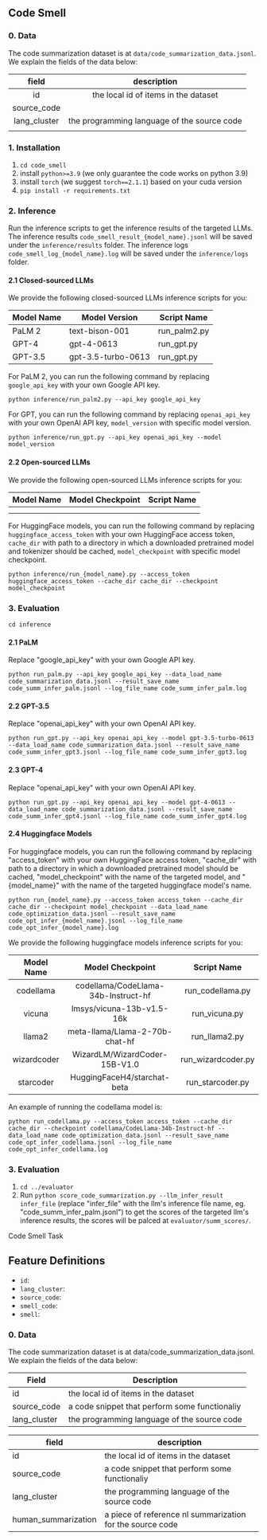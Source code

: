 ## Code Smell

### 0. Data

The code summarization dataset is at `data/code_summarization_data.jsonl`. We explain the fields of the data below:


|    field    |                 description                 |
| :----------: | :-----------------------------------------: |
|      id      |    the local id of items in the dataset    |
| source_code |                                            |
| lang_cluster | the programming language of the source code |
|              |                                            |

### 1. Installation

1. `cd code_smell`
2. install `python>=3.9` (we only guarantee the code works on python 3.9)
3. install `torch` (we suggest `torch==2.1.1`) based on your cuda version
4. `pip install -r requirements.txt`

### 2. Inference

Run the inference scripts to get the inference results of the targeted LLMs. The inference results `code_smell_result_{model_name}.jsonl` will be saved under the `inference/results` folder. The inference logs `code_smell_log_{model_name}.log` will be saved under the `inference/logs` folder.

#### 2.1 Closed-sourced LLMs

We provide the following closed-sourced LLMs inference scripts for you:


| Model Name | Model Version      | Script Name  |
| ---------- | ------------------ | ------------ |
| PaLM 2     | text-bison-001     | run_palm2.py |
| GPT-4      | gpt-4-0613         | run_gpt.py   |
| GPT-3.5    | gpt-3.5-turbo-0613 | run_gpt.py   |

For PaLM 2, you can run the following command by replacing `google_api_key` with your own Google API key.

`python inference/run_palm2.py --api_key google_api_key`

For GPT, you can run the following command by replacing `openai_api_key` with your own OpenAI API key, `model_version` with specific model version.

`python inference/run_gpt.py --api_key openai_api_key --model model_version`

#### 2.2 Open-sourced LLMs

We provide the following open-sourced LLMs inference scripts for you:


| Model Name | Model Checkpoint | Script Name |
| ---------- | ---------------- | ----------- |
|            |                  |             |
|            |                  |             |

For HuggingFace models, you can run the following command by replacing `huggingface_access_token` with your own HuggingFace access token, `cache_dir` with path to a directory in which a downloaded pretrained model and tokenizer should be cached, `model_checkpoint` with specific model checkpoint.

`python inference/run_{model_name}.py --access_token huggingface_access_token --cache_dir cache_dir --checkpoint model_checkpoint`

### 3. Evaluation

`cd inference`

#### 2.1 PaLM

Replace "google_api_key" with your own Google API key.

`python run_palm.py --api_key google_api_key --data_load_name code_summarization_data.jsonl --result_save_name code_summ_infer_palm.jsonl --log_file_name code_summ_infer_palm.log`

#### 2.2 GPT-3.5

Replace "openai_api_key" with your own OpenAI API key.

`python run_gpt.py --api_key openai_api_key --model gpt-3.5-turbo-0613 --data_load_name code_summarization_data.jsonl --result_save_name code_summ_infer_gpt3.jsonl --log_file_name code_summ_infer_gpt3.log`

#### 2.3 GPT-4

Replace "openai_api_key" with your own OpenAI API key.

`python run_gpt.py --api_key openai_api_key --model gpt-4-0613 --data_load_name code_summarization_data.jsonl --result_save_name code_summ_infer_gpt4.jsonl --log_file_name code_summ_infer_gpt4.log`

#### 2.4 Huggingface Models

For huggingface models, you can run the following command by replacing "access_token" with your own HuggingFace access token, "cache_dir" with path to a directory in which a downloaded pretrained model should be cached, "model_checkpoint" with the name of the targeted model, and "{model_name}" with the name of the targeted huggingface model's name.

`python run_{model_name}.py --access_token access_token --cache_dir cache_dir --checkpoint model_checkpoint --data_load_name code_optimization_data.jsonl --result_save_name code_opt_infer_{model_name}.jsonl --log_file_name code_opt_infer_{model_name}.log`

We provide the following huggingface models inference scripts for you:


| Model Name |          Model Checkpoint          |    Script Name    |
| :---------: | :---------------------------------: | :----------------: |
|  codellama  | codellama/CodeLlama-34b-Instruct-hf |  run_codellama.py  |
|   vicuna   |      lmsys/vicuna-13b-v1.5-16k      |   run_vicuna.py   |
|   llama2   |   meta-llama/Llama-2-70b-chat-hf   |   run_llama2.py   |
| wizardcoder |    WizardLM/WizardCoder-15B-V1.0    | run_wizardcoder.py |
|  starcoder  |     HuggingFaceH4/starchat-beta     |  run_starcoder.py  |

An example of running the codellama model is:

`python run_codellama.py --access_token access_token --cache_dir cache_dir --checkpoint codellama/CodeLlama-34b-Instruct-hf --data_load_name code_optimization_data.jsonl --result_save_name code_opt_infer_codellama.jsonl --log_file_name code_opt_infer_codellama.log`

### 3. Evaluation

1. `cd ../evaluator`
2. Run `python score_code_summarization.py --llm_infer_result infer_file` (replace "infer_file" with the llm's inference file name, eg. "code_summ_infer_palm.jsonl") to get the scores of the targeted llm's inference results, the scores will be palced at `evaluator/summ_scores/`.

Code Smell Task

## Feature Definitions

- `id`:
- `lang_cluster`:
- `source_code`:
- `smell_code`:
- `smell`:

### 0. Data

The code summarization dataset is at data/code_summarization_data.jsonl. We explain the fields of the data below:


| Field        | Description                                   |
| ------------ | --------------------------------------------- |
| id           | the local id of items in the dataset          |
| source_code  | a code snippet that perform some functionaliy |
| lang_cluster | the programming language of the source code   |


| field               | description                                               |
| ------------------- | --------------------------------------------------------- |
| id                  | the local id of items in the dataset                      |
| source_code         | a code snippet that perform some functionaliy             |
| lang_cluster        | the programming language of the source code               |
| human_summarization | a piece of reference nl summarization for the source code |
